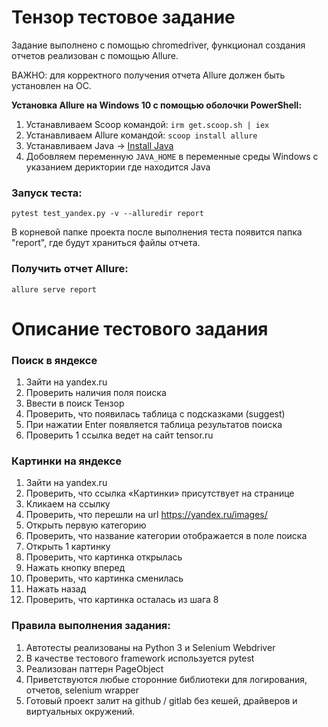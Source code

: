# Тензор тестовое задание
Задание выполнено с помощью chromedriver, функционал создания отчетов реализован с помощью Allure.

ВАЖНО: для корректного получения отчета Allure должен быть установлен на ОС.

**Установка Allure на Windows 10 с помощью оболочки PowerShell:**
1) Устанавливаем Scoop командой: `irm get.scoop.sh | iex`
2) Устанавливаем Allure командой: `scoop install allure`
3) Устанавливаем Java -> [Install Java](https://www.java.com/ru/download/)
4) Добовляем переменную `JAVA_HOME` в переменные среды Windows с указанием дериктории где находится Java
  
  
### Запуск теста: 
`pytest test_yandex.py -v --alluredir report`

В корневой папке проекта после выполнения теста появится папка "report", где будут храниться файлы отчета.

### Получить отчет Allure: 
`allure serve report`

# Описание тестового задания

### Поиск в яндексе
1)	Зайти на yandex.ru
2)	Проверить наличия поля поиска
3)	Ввести в поиск Тензор
4)	Проверить, что появилась таблица с подсказками (suggest)
5)	При нажатии Enter появляется таблица результатов поиска
6)	Проверить 1 ссылка ведет на сайт tensor.ru

### Картинки на яндексе
1)	Зайти на yandex.ru
2)	Проверить, что ссылка «Картинки» присутствует на странице
3)	Кликаем на ссылку
4)	Проверить, что перешли на url https://yandex.ru/images/
5)	Открыть первую категорию
6)	Проверить, что название категории отображается в поле поиска
7)	Открыть 1 картинку
8)	Проверить, что картинка открылась
9)	Нажать кнопку вперед
10)	Проверить, что картинка сменилась
11)	Нажать назад
12)	Проверить, что картинка осталась из шага 8

### Правила выполнения задания:
1)	Автотесты реализованы на Python 3 и Selenium Webdriver
2)	В качестве тестового framework используется pytest
3)	Реализован паттерн PageObject
4)	Приветствуются любые сторонние библиотеки для логирования, отчетов, selenium wrapper
5)	Готовый проект залит на github / gitlab без кешей, драйверов и виртуальных окружений.

